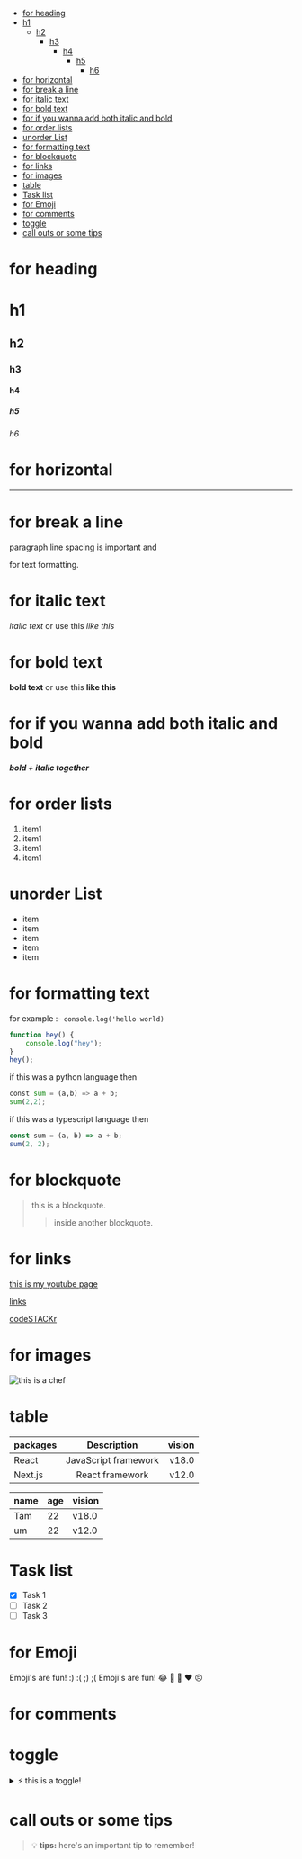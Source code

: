 <!-- markdown is a lightweight markup language that
you can use to add formatting elements to
plaintext text documents.Created by John
Gruber in 2004.

what is markup = set of rules that describes how text should look on a page. -->

<!-- ctrl+shift+p // for command palate
then type this :-
 markdown all in one:create table of contents -->

- [for heading](#for-heading)
- [h1](#h1)
	- [h2](#h2)
		- [h3](#h3)
			- [h4](#h4)
				- [h5](#h5)
					- [h6](#h6)
- [for horizontal](#for-horizontal)
- [for break a line](#for-break-a-line)
- [for italic text](#for-italic-text)
- [for bold text](#for-bold-text)
- [for if you wanna add both italic and bold](#for-if-you-wanna-add-both-italic-and-bold)
- [for order lists](#for-order-lists)
- [unorder List](#unorder-list)
- [for formatting text](#for-formatting-text)
- [for blockquote](#for-blockquote)
- [for links](#for-links)
- [for images](#for-images)
- [table](#table)
- [Task list](#task-list)
- [for Emoji](#for-emoji)
- [for comments](#for-comments)
- [toggle](#toggle)
- [call outs or some tips](#call-outs-or-some-tips)

# for heading

# h1

## h2

### h3

#### h4

##### h5

###### h6

# for horizontal

---

# for break a line

paragraph line spacing is important and

for text formatting.

# for italic text

_italic text_ or use this _like this_

# for bold text

**bold text** or use this **like this**

# for if you wanna add both italic and bold

**_bold + italic together_**

# for order lists

1. item1
2. item1
3. item1
4. item1

# unorder List

- item
- item
- item
- item
- item

# for formatting text

for example :-
`console.log('hello world)`

```js
function hey() {
	console.log("hey");
}
hey();
```

if this was a python language then

```py
const sum = (a,b) => a + b;
sum(2,2);
```

if this was a typescript language then

```ts
const sum = (a, b) => a + b;
sum(2, 2);
```

# for blockquote

> this is a blockquote.
>
> > inside another blockquote.

# for links

[this is my youtube page](thttps://youtube.com/tamannamurad "codingVideos")

[links](#www.google.com)

[codeSTACKr][cs]

[cs]: https://youtube.com/codestackr "codestackr youtube channel"

<!-- "codingVideos"//for hovers title -->
<!-- "codestackr youtube channel //hovers title -->

# for images

![this is a chef](gallery/gallery-10.jpg "chef image")

<!-- "chef image//for hovers title-->

# table

| packages |     Description      | vision |
| :------- | :------------------: | -----: |
| React    | JavaScript framework |  v18.0 |
| Next.js  |   React framework    |  v12.0 |

| name | age | vision |
| ---- | --- | ------ |
| Tam  | 22  | v18.0  |
| um   | 22  | v12.0  |

# Task list

- [x] Task 1
- [ ] Task 2
- [ ] Task 3

# for Emoji

Emoji's are fun! :) :( ;) ;(
Emoji's are fun! :joy: :tada: :birthday: :heart: :angry:

# for comments

[this is a hidden comments.]: #

# toggle

<details> 
<summary>
⚡ this is a toggle!
</summary>
Contents of toggle.
</details>

# call outs or some tips

> :bulb: **tips:** here's an important tip to remember!
